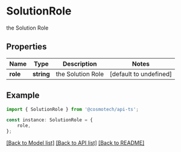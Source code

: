 # SolutionRole

the Solution Role

## Properties

Name | Type | Description | Notes
------------ | ------------- | ------------- | -------------
**role** | **string** | the Solution Role | [default to undefined]

## Example

```typescript
import { SolutionRole } from '@cosmotech/api-ts';

const instance: SolutionRole = {
    role,
};
```

[[Back to Model list]](../README.md#documentation-for-models) [[Back to API list]](../README.md#documentation-for-api-endpoints) [[Back to README]](../README.md)

